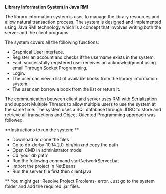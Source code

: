 **Library Information System in Java RMI**

The library information system is used to manage the library resources and allow natural transaction process. 
The system is designed and implemented using Java RMI technology which is a concept that involves writing both the server and the client programs.

The system covers all the following functions: 
* Graphical User Interface. 
* Register an account and checks if the username exists in the system.
* Each successfully registered user receives an acknowledgment using email Through Socket Programming.
* Login.
* The user can view a list of available books from the library information system. 
* The user can borrow a book from the list or return it. 

The communication between client and server uses RMI with Serialization and support Multiple Threads to allow multiple users to use the system at the same time.
The system uses a SQL database through JDBC to store and retrieve all transactions and Object-Oriented Programming approach was followed. 

**Instructions to run the system: **
* Download or clone the files
* Go to db-derby-10.14.2.0-bin/bin and copy the path 
* Open CMD in administrator mode
* Cd 'your db path' 
* Run the following command startNetworkServer.bat
* Import the project in NetBeans
* Run the server file first  then client.java

\*\* You might get -Resolve Project Problems- error. Just go to the system folder and add the required .jar files.
